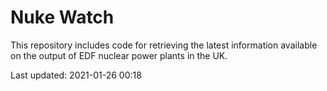# Nuke Watch

This repository includes code for retrieving the latest information available on the output of EDF nuclear power plants in the UK.

Last updated: 2021-01-26 00:18